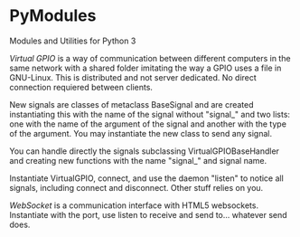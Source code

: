 # PyModules
Modules and Utilities for Python 3

*Virtual GPIO* is a way of communication between different computers in the same network with a shared folder imitating the way a GPIO uses a file in GNU-Linux. This is distributed and not server dedicated. No direct connection requiered between clients.

New signals are classes of metaclass BaseSignal and are created instantiating this with the name of the signal without "signal\_" and two lists: one with the name of the argument of the signal and another with the type of the argument. You may instantiate the new class to send any signal.

You can handle directly the signals subclassing VirtualGPIOBaseHandler and creating new functions with the name "signal\_" and signal name.

Instantiate VirtualGPIO, connect, and use the daemon "listen" to notice all signals, including connect and disconnect. Other stuff relies on you.

*WebSocket* is a communication interface with HTML5 websockets. Instantiate with the port, use listen to receive and send to... whatever send does.
